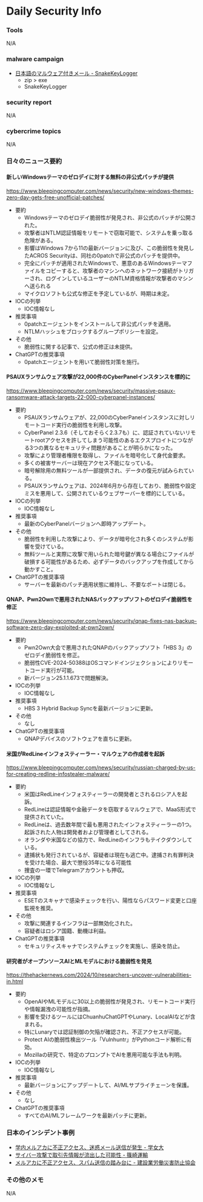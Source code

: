 # Daily Security Info

### Tools
N/A

### malware campaign
- [日本語のマルウェア付きメール - SnakeKeyLogger](https://x.com/bomccss/status/1851062659673887076)
    - zip > exe
    - SnakeKeyLogger

### security report
N/A

### cybercrime topics
N/A

### 日々のニュース要約

#### 新しいWindowsテーマのゼロデイに対する無料の非公式パッチが提供
https://www.bleepingcomputer.com/news/security/new-windows-themes-zero-day-gets-free-unofficial-patches/

- 要約
    - Windowsテーマのゼロデイ脆弱性が発見され、非公式のパッチが公開された。
    - 攻撃者はNTLM認証情報をリモートで窃取可能で、システムを乗っ取る危険がある。
    - 影響はWindows 7から11の最新バージョンに及び、この脆弱性を発見したACROS Securityは、同社の0patchで非公式のパッチを提供中。
    - 完全にパッチが適用されたWindowsで、悪意のあるWindowsテーマファイルをコピーすると、攻撃者のマシンへのネットワーク接続がトリガーされ、ログインしているユーザーのNTLM資格情報が攻撃者のマシンへ送られる
    - マイクロソフトも公式な修正を予定しているが、時期は未定。
- IOCの列挙
    - IOC情報なし
- 推奨事項
    - 0patchエージェントをインストールして非公式パッチを適用。
    - NTLMハッシュをブロックするグループポリシーを設定。
- その他
    - 脆弱性に関する記事で、公式の修正は未提供。
- ChatGPTの推奨事項
    - 0patchエージェントを用いて脆弱性対策を施行。

#### PSAUXランサムウェア攻撃が22,000件のCyberPanelインスタンスを標的に
https://www.bleepingcomputer.com/news/security/massive-psaux-ransomware-attack-targets-22-000-cyberpanel-instances/

- 要約
    - PSAUXランサムウェアが、22,000のCyberPanelインスタンスに対しリモートコード実行の脆弱性を利用し攻撃。
    - CyberPanel 2.3.6（そしておそらく2.3.7も）に、認証されていないリモートrootアクセスを許してしまう可能性のあるエクスプロイトにつながる3つの異なるセキュリティ問題があることが明らかになった。
    - 攻撃により管理者権限を取得し、ファイルを暗号化して身代金要求。
    - 多くの被害サーバーは現在アクセス不能になっている。
    - 暗号解除用の無料ツールが一部提供され、データの復元が試みられている。
    - PSAUXランサムウェアは、2024年6月から存在しており、脆弱性や設定ミスを悪用して、公開されているウェブサーバーを標的にしている。
- IOCの列挙
    - IOC情報なし
- 推奨事項
    - 最新のCyberPanelバージョンへ即時アップデート。
- その他
    - 脆弱性を利用した攻撃により、データが暗号化され多くのシステムが影響を受けている。
    - 無料ツールと実際に攻撃で用いられた暗号鍵が異なる場合にファイルが破損する可能性があるため、必ずデータのバックアップを作成してから動かすこと。
- ChatGPTの推奨事項
    - サーバーを最新のパッチ適用状態に維持し、不要なポートは閉じる。

#### QNAP、Pwn2Ownで悪用されたNASバックアップソフトのゼロデイ脆弱性を修正
https://www.bleepingcomputer.com/news/security/qnap-fixes-nas-backup-software-zero-day-exploited-at-pwn2own/

- 要約
    - Pwn2Own大会で悪用されたQNAPのバックアップソフト「HBS 3」のゼロデイ脆弱性を修正。
    - 脆弱性CVE-2024-50388はOSコマンドインジェクションによりリモートコード実行が可能。
    - 新バージョン25.1.1.673で問題解決。
- IOCの列挙
    - IOC情報なし
- 推奨事項
    - HBS 3 Hybrid Backup Syncを最新バージョンに更新。
- その他
    - なし
- ChatGPTの推奨事項
    - QNAPデバイスのソフトウェアを直ちに更新。

#### 米国がRedLineインフォスティーラー・マルウェアの作成者を起訴
https://www.bleepingcomputer.com/news/security/russian-charged-by-us-for-creating-redline-infostealer-malware/

- 要約
    - 米国はRedLineインフォスティーラーの開発者とされるロシア人を起訴。
    - RedLineは認証情報や金融データを窃取するマルウェアで、MaaS形式で提供されていた。
    - RedLineは、過去数年間で最も悪用されたインフォスティーラーの1つ。起訴された人物は開発者および管理者としてされる。
    - オランダや米国などの協力で、RedLineのインフラもテイクダウンしている。
    - 逮捕状も発行されているが、容疑者は現在も逃亡中。逮捕され有罪判決を受けた場合、最大で懲役35年になる可能性
    - 捜査の一環でTelegramアカウントも押収。
- IOCの列挙
    - IOC情報なし
- 推奨事項
    - ESETのスキャナで感染チェックを行い、陽性ならパスワード変更と口座監視を推奨。
- その他
    - 攻撃に関連するインフラは一部無効化された。
    - 容疑者はロシア国籍、動機は利益。
- ChatGPTの推奨事項
    - セキュリティスキャナでシステムチェックを実施し、感染を防止。

#### 研究者がオープンソースAIとMLモデルにおける脆弱性を発見
https://thehackernews.com/2024/10/researchers-uncover-vulnerabilities-in.html

- 要約
    - OpenAIやMLモデルに30以上の脆弱性が発見され、リモートコード実行や情報漏洩の可能性が指摘。
    - 影響を受けるツールにはChuanhuChatGPTやLunary、LocalAIなどが含まれる。
    - 特にLunaryでは認証制御の欠陥が確認され、不正アクセスが可能。
    - Protect AIの脆弱性検出ツール「Vulnhuntr」がPythonコード解析に有効。
    - Mozillaの研究で、特定のプロンプトでAIを悪用可能な手法も判明。
- IOCの列挙
    - IOC情報なし
- 推奨事項
    - 最新バージョンにアップデートして、AI/MLサプライチェーンを保護。
- その他
    - なし
- ChatGPTの推奨事項
    - すべてのAI/MLフレームワークを最新パッチに更新。

### 日本のインシデント事例
- [学内メルアカに不正アクセス、迷惑メール送信が発生 - 学女大](https://www.security-next.com/163592)
- [サイバー攻撃で取引先情報が流出した可能性 - 篠崎運輸](https://www.security-next.com/163248)
- [メルアカに不正アクセス、スパム送信の踏み台に - 建設業労働災害防止協会](https://www.security-next.com/163451)

### その他のメモ
N/A